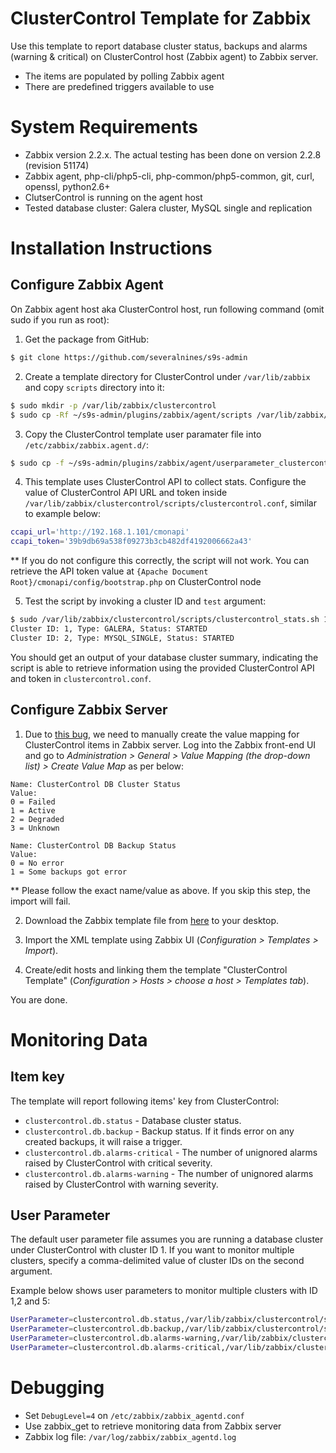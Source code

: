 ClusterControl Template for Zabbix
==================================

Use this template to report database cluster status, backups and alarms (warning & critical) on ClusterControl host (Zabbix agent) to Zabbix server.

- The items are populated by polling Zabbix agent
- There are predefined triggers available to use

System Requirements
===================

- Zabbix version 2.2.x. The actual testing has been done on version 2.2.8 (revision 51174)
- Zabbix agent, php-cli/php5-cli, php-common/php5-common, git, curl, openssl, python2.6+
- ClutserControl is running on the agent host
- Tested database cluster: Galera cluster, MySQL single and replication

Installation Instructions
=========================

Configure Zabbix Agent
----------------------

On Zabbix agent host aka ClusterControl host, run following command (omit sudo if you run as root):

1) Get the package from GitHub:
```bash
$ git clone https://github.com/severalnines/s9s-admin
```

2) Create a template directory for ClusterControl under `/var/lib/zabbix` and copy `scripts` directory into it:
```bash
$ sudo mkdir -p /var/lib/zabbix/clustercontrol
$ sudo cp -Rf ~/s9s-admin/plugins/zabbix/agent/scripts /var/lib/zabbix/clustercontrol
```

3) Copy the ClusterControl template user paramater file into `/etc/zabbix/zabbix.agent.d/`:
```bash
$ sudo cp -f ~/s9s-admin/plugins/zabbix/agent/userparameter_clustercontrol.conf /etc/zabbix/zabbix.agent.d/
```

4) This template uses ClusterControl API to collect stats. Configure the value of ClusterControl API URL and token inside `/var/lib/zabbix/clustercontrol/scripts/clustercontrol.conf`, similar to example below:
```bash
ccapi_url='http://192.168.1.101/cmonapi'
ccapi_token='39b9db69a538f09273b3cb482df4192006662a43'
```
** If you do not configure this correctly, the script will not work. You can retrieve the API token value at `{Apache Document Root}/cmonapi/config/bootstrap.php` on ClusterControl node

5) Test the script by invoking a cluster ID and `test` argument:
```bash
$ sudo /var/lib/zabbix/clustercontrol/scripts/clustercontrol_stats.sh 1 test
Cluster ID: 1, Type: GALERA, Status: STARTED
Cluster ID: 2, Type: MYSQL_SINGLE, Status: STARTED
```

You should get an output of your database cluster summary, indicating the script is able to retrieve information using the provided ClusterControl API and token in `clustercontrol.conf`.

Configure Zabbix Server
-----------------------

1) Due to [this bug](https://support.zabbix.com/browse/ZBXNEXT-1679), we need to manually create the value mapping for ClusterControl items in Zabbix server. Log into the Zabbix front-end UI and go to *Administration > General > Value Mapping (the drop-down list) > Create Value Map* as per below:

```
Name: ClusterControl DB Cluster Status
Value:
0 = Failed
1 = Active
2 = Degraded
3 = Unknown
```
```
Name: ClusterControl DB Backup Status
Value:
0 = No error
1 = Some backups got error
```

** Please follow the exact name/value as above. If you skip this step, the import will fail.

2) Download the Zabbix template file from [here](https://raw.githubusercontent.com/severalnines/s9s-admin/master/plugins/zabbix/server/zbx_clustercontrol_templates.xml) to your desktop.

3) Import the XML template using Zabbix UI (*Configuration > Templates > Import*).

4) Create/edit hosts and linking them the template "ClusterControl Template" (*Configuration > Hosts > choose a host > Templates tab*).

You are done.

Monitoring Data
===============

Item key
--------

The template will report following items' key from ClusterControl:

* `clustercontrol.db.status` - Database cluster status.
* `clustercontrol.db.backup` - Backup status. If it finds error on any created backups, it will raise a trigger.
* `clustercontrol.db.alarms-critical` - The number of unignored alarms raised by ClusterControl with critical severity.
* `clustercontrol.db.alarms-warning` - The number of unignored alarms raised by ClusterControl with warning severity.

User Parameter
--------------

The default user parameter file assumes you are running a database cluster under ClusterControl with cluster ID 1. If you want to monitor multiple clusters, specify a comma-delimited value of cluster IDs on the second argument.

Example below shows user parameters to monitor multiple clusters with ID 1,2 and 5:
```bash
UserParameter=clustercontrol.db.status,/var/lib/zabbix/clustercontrol/scripts/clustercontrol_stats.php 1,2,5 cluster
UserParameter=clustercontrol.db.backup,/var/lib/zabbix/clustercontrol/scripts/clustercontrol_stats.php 1,2,5 backup
UserParameter=clustercontrol.db.alarms-warning,/var/lib/zabbix/clustercontrol/scripts/clustercontrol_stats.php 1,2,5 alarms-warning
UserParameter=clustercontrol.db.alarms-critical,/var/lib/zabbix/clustercontrol/scripts/clustercontrol_stats.php 1,2,5 alarms-critical
```

Debugging
=========

- Set `DebugLevel=4` on `/etc/zabbix/zabbix_agentd.conf`
- Use zabbix_get to retrieve monitoring data from Zabbix server
- Zabbix log file: `/var/log/zabbix/zabbix_agentd.log`

